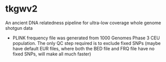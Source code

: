 # tkgwv2
An ancient DNA relatedness pipeline for ultra-low coverage whole genome shotgun data







- PLINK frequency file was generated from 1000 Genomes Phase 3 CEU population. The only QC step required is to exclude fixed SNPs
(maybe have default EUR files, where both the BED file and FRQ file have no fixed SNPs, will make all much faster)

